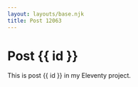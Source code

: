```yaml
---
layout: layouts/base.njk
title: Post 12063
---
```


# Post {{ id }}

This is post {{ id }} in my Eleventy project.
